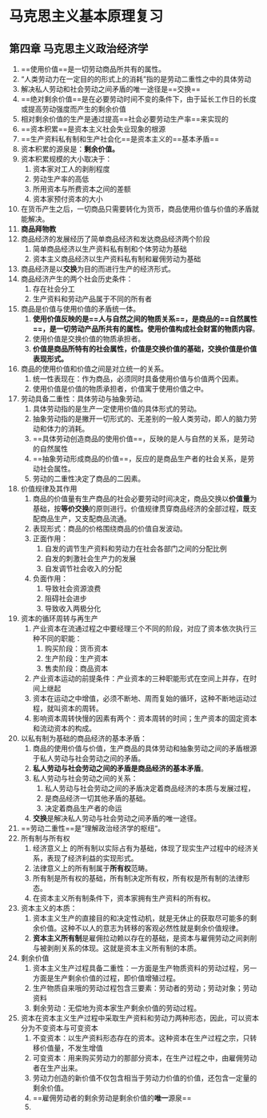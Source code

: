 # 马克思主义基本原理复习



## 第四章 马克思主义政治经济学

1. ==使用价值==是一切劳动商品所共有的属性。
2. “人类劳动力在一定目的的形式上的消耗”指的是劳动二重性之中的具体劳动
3. 解决私人劳动和社会劳动之间矛盾的唯一途径是==交换==
4. ==绝对剩余价值==是在必要劳动时间不变的条件下，由于延长工作日的长度或提高劳动强度而产生的剩余价值
5. 相对剩余价值的生产是通过提高==社会必要劳动生产率==来实现的
6. ==资本积累==是资本主义社会失业现象的根源
7. ==生产资料私有制和生产社会化==是资本主义的==基本矛盾==
8. 资本积累的源泉是：**剩余价值。**
9. 资本积累规模的大小取决于：
    1. 资本家对工人的剥削程度
    2. 劳动生产率的高低
    3. 所用资本与所费资本之间的差额
    4. 资本家预付资本的大小
10. 在货币产生之后，一切商品只需要转化为货币，商品使用价值与价值的矛盾就能解决。
11. **商品拜物教**
12. 商品经济的发展经历了简单商品经济和发达商品经济两个阶段
    1. 简单商品经济以生产资料私有制和个体劳动为基础
    2. 资本主义商品经济以生产资料私有制和雇佣劳动为基础
13. 商品经济是以**交换**为目的而进行生产的经济形式。
14. 商品经济产生的两个社会历史条件：
    1. 存在社会分工
    2. 生产资料和劳动产品属于不同的所有者
15. 商品是价值与使用价值的矛盾统一体。
    1. **使用价值反映的是==人与自然之间的物质关系==，是商品的==自然属性==，是一切劳动产品所共有的属性。使用价值构成社会财富的物质内容**。
    2. 使用价值是交换价值的物质承担者。
    3. **价值是商品所特有的社会属性，价值是交换价值的基础，交换价值是价值表现形式。**
16. 商品的使用价值和价值之间是对立统一的关系。
    1. 统一性表现在：作为商品，必须同时具备使用价值与价值两个因素。
    2. 使用价值是价值的物质承担者，价值寓于使用价值之中。
17. 劳动具备二重性：具体劳动与抽象劳动。
    1. 具体劳动指的是生产一定使用价值的具体形式的劳动。
    2. 抽象劳动指的是撇开一切形式的、无差别的一般人类劳动，即人的脑力劳动和体力的消耗。
    3. ==具体劳动创造商品的使用价值==，反映的是人与自然的关系，是劳动的自然属性
    4. ==抽象劳动形成商品的价值==，反应的是商品生产者的社会关系，是劳动社会属性。
    5. 劳动的二重性决定了商品的二因素。
18. 价值规律及其作用
    1. 商品的价值量有生产商品的社会必要劳动时间决定，商品交换以**价值量**为基础，按**等价交换**的原则进行。价值规律贯穿商品经济的全部过程，既支配商品生产，又支配商品流通。
    2. 表现形式：商品的价格围绕商品的价值自发波动。
    3. 正面作用：
        1. 自发的调节生产资料和劳动力在社会各部门之间的分配比例
        2. 自发的刺激社会生产力的发展
        3. 自发调节社会收入的分配
    4. 负面作用：
        1. 导致社会资源浪费
        2. 阻碍社会进步
        3. 导致收入两极分化
19. 资本的循环周转与再生产
    1. 产业资本在流通过程之中要经理三个不同的阶段，对应了资本依次执行三种不同的职能：
        1. 购买阶段：货币资本
        2. 生产阶段：生产资本
        3. 售卖阶段：商品资本
    2. 产业资本运动的前提条件：产业资本的三种职能形式在空间上并存，在时间上继起
    3. 资本在运动之中增值，必须不断地、周而复始的循环，这种不断地运动过程，就叫资本的周转。
    4. 影响资本周转快慢的因素有两个：资本周转的时间；生产资本的固定资本和流动资本的构成。
20. 以私有制为基础的商品经济的基本矛盾：
    1. 商品的使用价值与价值，生产商品的具体劳动和抽象劳动之间的矛盾根源于私人劳动与社会劳动之间的矛盾。
    2. **私人劳动与社会劳动之间的矛盾是商品经济的基本矛盾**。
    3. 私人劳动与社会劳动之间的关系：
        1. 私人劳动与社会劳动之间的矛盾决定着商品经济的本质与发展过程，
        2. 是商品经济一切其他矛盾的基础。
        3. 决定着商品生产者的命运
    4. **交换**是解决私人劳动与社会劳动之间矛盾的唯一途径。
21. ==劳动二重性==是”理解政治经济学的枢纽“。
22. 所有制与所有权
    1. 经济意义上                                                                                                                                                                                                                                                                                                                                                                                                                                                                                                                                                                                                                                                                                                                                                                                                                                                                                                                                                                                                                                                                                                                                                                                                                                                                                                                                                                                                                                                                                                                                                                                                                                                                                                                                                                                                                                                                                                                                                                                                                                                                                                                                                                                                                                                                                                                                                                                            的所有制以实际占有为基础，体现了现实生产过程中的经济关系，表现了经济利益的实现形式。
    2. 法律意义上的所有制属于**所有权**范畴。
    3. 所有制是所有权的基础，所有制决定所有权，所有权是所有制的法律形态。
    4. 在资本主义所有制条件下，资本家拥有生产资料的所有权。
23. 资本主义的本质：
    1. 资本主义生产的直接目的和决定性动机，就是无休止的获取尽可能多的剩余价值。这种不以人的意志为转移的客观必然性就是剩余价值规律。
    2. **资本主义所有制**是雇佣拉动赖以存在的基础，是资本与雇佣劳动之间剥削与被剥削关系的体现。这就是资本主义所有制的本质。
24. 剩余价值
    1. 资本主义生产过程具备二重性：一方面是生产物质资料的劳动过程，另一方面是生产剩余价值的过程，即价值增殖过程。
    2. 生产物质自来哦的劳动过程包含三要素：劳动者的劳动；劳动对象；劳动资料
    3. 剩余劳动：无偿地为资本家生产剩余价值的劳动过程。
25. 资本在资本主义生产过程中采取生产资料和劳动力两种形态，因此，可以资本分为不变资本与可变资本
    1. 不变资本：以生产资料形态存在的资本。这种资本在生产过程之宗，只转移价值量，不发生增值
    2. 可变资本：用来购买劳动力的那部分资本，在生产过程之中，由雇佣劳动者在生产出来。
    3. 劳动力创造的新价值不仅包含相当于劳动力价值的价值，还包含一定量的剩余价值。
    4. ==雇佣劳动者的剩余劳动是剩余价值的**唯一**源泉==
    5. 